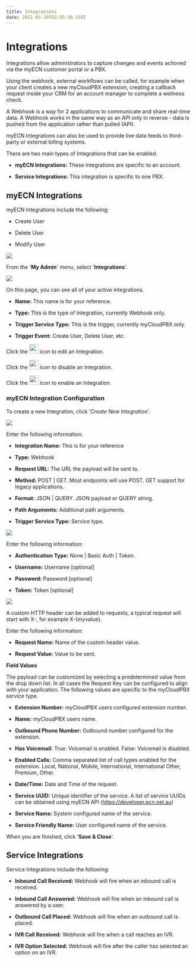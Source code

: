 ```yaml
---
title: Integrations
date: 2021-05-10T02:55:38.318Z
---
```

# Integrations

Integrations allow administrators to capture changes and events actioned via the myECN customer portal or a PBX. 

Using the webhook, external workflows can be called, for example when your client creates a new myCloudPBX extension, creating a callback request inside your CRM for an account manager to complete a wellness check.

A Webhook is a way for 2 applications to communicate and share real-time data. A Webhook works in the same way as an API only in reverse - data is pushed from the application rather than pulled (API).

myECN Integrations can also be used to provide live data feeds to third-party or external billing systems. 

There are two main types of Integrations that can be enabled.

* **myECN Integrations:** These integrations are specific to an account.

* **Service Integrations:** This integration is specific to one PBX.

## myECN Integrations

myECN Integrations include the following:

* Create User

* Delete User

* Modify User

![](/images/integrations_menu1.png)

From the '**My Admin**' menu, select '**Integrations**'.

![](/images/integrations_screen1.png)

On this page, you can see all of your active integrations.

* **Name:** This name is for your reference.

* **Type:** This is the type of Integration, currently Webhook only.

* **Trigger Service Type:** This is the trigger, currently myCloudPBX only.

* **Trigger Event:** Create User, Delete User, etc.


Click the <img style="width: auto; height: 25px;" src="/images/cog_icon.png"> icon to edit an Integration.

Click the <img style="width: auto; height: 25px;" src="/images/stop_square_icon.png"> icon to disable an Integration.

Click the <img style="width: auto; height: 25px;" src="/images/play_icon.png"> icon to enable an Integration.

### myECN Integration Configuration

To create a new Integration, click '_Create New Integration_'.

<img style="width: auto; height: auto;" src="/images/new_integration_details.png"> 

Enter the following information:

* **Integration Name:** This is for your reference

* **Type:** Webhook

* **Request URL:** The URL the payload will be sent to.

* **Method:** POST | GET. Most endpoints will use POST. GET support for legacy applications.

* **Format:** JSON | QUERY. JSON payload or QUERY string.

* **Path Arguments:** Additional path arguments.

* **Trigger Service Type:** Service type.


<img style="width: auto; height: auto;" src="/images/new_integration_authentication.png"> 

Enter the following information:

* **Authentication Type:** None | Basic Auth | Token.

* **Username:** Username [optional]

* **Password:** Password [optional]

* **Token:** Token [optional]

<img style="width: auto; height: auto;" src="/images/new_integration_headervalues.png"> 

A custom HTTP header can be added to requests, a typical request will start with X-, for example X-{myvalue}.

Enter the following information:

* **Request Name:** Name of the custom header value.

* **Request Value:** Value to be sent.

**Field Values**

The payload can be customized by selecting a predetermined value from the drop down list. In all cases the Request Key can be configured to align with your application. The following values are specific to the myCloudPBX service type. 

* **Extension Number:** myCloudPBX users configured extension number.

* **Name:** myCloudPBX users name.

* **Outbound Phone Number:** Outbound number configured for the extension.

* **Has Voicemail:** True: Voicemail is enabled. False: Voicemail is disabled.

* **Enabled Calls:** Comma separated list of call types enabled for the extension. 
Local, National, Mobile, International, International Other, Premium, Other.

* **Date/Time:** Date and Time of the request.

* **Service UUID:** Unique identifier of the service. A list of service UUIDs can be obtained using myECN API (https://developer.ecn.net.au)

* **Service Name:** System configured name of the service.

* **Service Friendly Name:** User configured name of the service.

When you are finished, click '**Save & Close**'.

## Service Integrations

Service Integrations include the following:

* **Inbound Call Received:** Webhook will fire when an inbound call is received.

* **Inbound Call Answered:** Webhook will fire when an inbound call is answered by a user.

* **Outbound Call Placed:** Webhook will fire when an outbound call is placed.

* **IVR Call Received:** Webhook will fire when a call reaches an IVR.

* **IVR Option Selected:** Webhook will fire after the caller has selected an option on an IVR.





